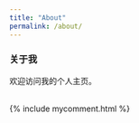 ```yaml
---
title: "About"
permalink: /about/
---
```


### 关于我

欢迎访问我的个人主页。

<br>
  {% include mycomment.html %} 
<br>
